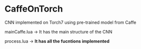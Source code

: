 # CaffeOnTorch
CNN implemented on Torch7 using pre-trained model from Caffe

mainCaffe.lua ->
It has the main structure of the CNN

process.lua ->
<b>It has all the fucntions implemented</b>
